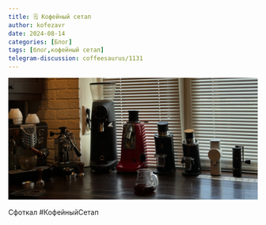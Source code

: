 ```yaml
---
title: 🗒 Кофейный сетап
author: kofezavr
date: 2024-08-14
categories: [Блог]
tags: [блог,кофейный сетап]
telegram-discussion: coffeesaurus/1131
--- 
```

![Кофейный сетап](/assets/img/posts/24/08/setup.jpg)

Сфоткал #КофейныйСетап